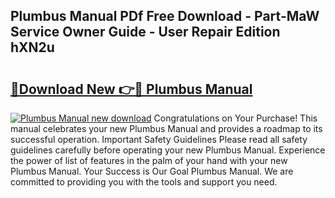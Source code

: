 ## Plumbus Manual PDf Free Download - Part-MaW Service Owner Guide - User Repair Edition hXN2u

# <h2><a href="http://bc25828.oget.top/?id=Plumbus+Manual">🔗Download New 👉🔴 Plumbus Manual</a></h2>

[![Plumbus Manual new download](https://i.imgur.com/5g1atiW.png)](http://bc25828.oget.top/?id=Plumbus+Manual)
Congratulations on Your Purchase! This manual celebrates your new Plumbus Manual and provides a roadmap to its successful operation. Important Safety Guidelines Please read all safety guidelines carefully before operating your new Plumbus Manual. Experience the power of list of features in the palm of your hand with your new Plumbus Manual. Your Success is Our Goal Plumbus Manual. We are committed to providing you with the tools and support you need.

